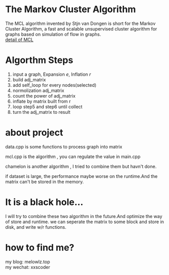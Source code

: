 # The Markov Cluster Algorithm 
The MCL algorithm invented by Stjn van Dongen is short for the Markov Cluster Algorithm, a fast and scalable unsupervised cluster algorithm for graphs based on simulation of flow in graphs.   
[detail of MCL](micans.org/mcl/)

# Algorthm Steps
1. input a graph, Expansion $e$, Inflation $r$
2. build adj_matrix
3. add self_loop for every nodes(selected)
4. normolization adj_matrix
5. count the power of adj_matrix
6. inflate by matrix built from r
7. loop step5 and step6 until collect
9. turn the adj_matrix to result

# about project
data.cpp is some functions to process graph into matrix  

mcl.cpp is the algorithm , you can regulate the value in main.cpp

chamelon is another algorithm , I tried to combine them but havn't done.

if dataset is large, the performance maybe worse on the runtime.And the matrix can't be stored in the memory.

# It is a black hole...
I will try to combine these two algorithm in the future.And optimize the way of store and runtime.
we can seperate the matrix to some block and store in disk, and write w/r functions.

# how to find me?
my blog: melowlz.top  
my wechat: xxscoder

